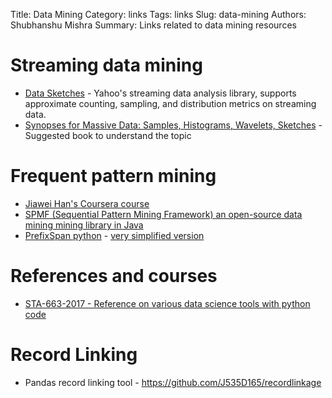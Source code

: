 Title: Data Mining
Category: links
Tags: links
Slug: data-mining
Authors: Shubhanshu Mishra
Summary: Links related to data mining resources


# Streaming data mining
* [Data Sketches](https://datasketches.github.io/) - Yahoo's streaming data analysis library, supports approximate counting, sampling, and distribution metrics on streaming data. 
* [Synopses for Massive Data: Samples, Histograms, Wavelets, Sketches](http://db.cs.berkeley.edu/cs286/papers/synopses-fntdb2012.pdf) - Suggested book to understand the topic


# Frequent pattern mining
* [Jiawei Han's Coursera course](https://www.coursera.org/learn/data-patterns/home/info)
* [SPMF (Sequential Pattern Mining Framework) an open-source data mining mining library in Java](http://www.philippe-fournier-viger.com/spmf/index.php?link=resources.php)
* [PrefixSpan python](https://github.com/chuanconggao/PrefixSpan-py) - [very simplified version](https://gist.github.com/chuanconggao/4df9c1b06fa7f3ed854d5d96e2ae499f)

# References and courses
* [STA-663-2017 - Reference on various data science tools with python code](http://people.duke.edu/~ccc14/sta-663-2017/index.html)

# Record Linking
* Pandas record linking tool - https://github.com/J535D165/recordlinkage
